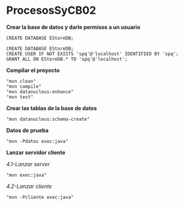 # ProcesosSyCB02

**Crear la base de datos y darle permisos a un usuario**

    CREATE DATABASE EStoreDB;

    CREATE DATABASE EStoreDB;
    CREATE USER IF NOT EXISTS 'spq'@'localhost' IDENTIFIED BY 'spq';
    GRANT ALL ON EStoreDB.* TO 'spq'@'localhost';

**Compilar el proyecto**

    "mvn clean"
    "mvn compile"
    "mvn datanucleus:enhance"
    "mvn test"

**Crear las tablas de la base de datos**

    "mvn datanucleus:schema-create"

**Datos de prueba**

    "mvn -Pdatos exec:java" 

**Lanzar servidor cliente**

*4.1-Lanzar server*

    "mvn exec:java"

*4.2-Lanzar cliente*

    "mvn -Pcliente exec:java" 
